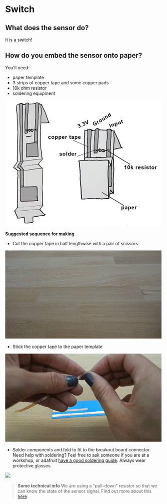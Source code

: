 # **Switch**
## **What does the sensor do?**
It is a switch!

## **How do you embed the sensor onto paper?**
You'll need:
- paper template
- 3 strips of copper tape and some copper pads
- 10k ohm resistor
- soldering equipment

<img src="./imgs/switch.png" width="600" />

**Suggested sequence for making**
- Cut the copper tape in half lengthwise with a pair of scissors
<img src="./imgs/cut_24_0-18.gif"/>

- Stick the copper tape to the paper template
<img src="./imgs/ldr-tape_18_0-18.gif"/>

- Solder components and fold to fit to the breakout board connector. Need help with soldering? Feel free to ask someone if you are at a workshop, or adafruit [have a good soldering guide](https://learn.adafruit.com/adafruit-guide-excellent-soldering/making-a-good-solder-joint). Always wear protective glasses.
<img src="./imgs/ldr-solder_18_0-18.gif"/>

>**Some technical info**
>We are using a "pull-down" resistor so that we can know the state of the sensor signal. Find out more about this [here](http://cnmat.berkeley.edu/recipe/how_and_why_add_pull_and_pull_down_resistors_microcontroller_i_o_).
